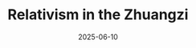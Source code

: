 ---
title: "Relativism in the Zhuangzi"
authors: '<i>Yaroslav Golubev</i>'
status: "thesis"
collection: publications
permalink: /publications/2025-06-10-bachelors-thesis-2
date: 2025-06-10
degree: "Bachelor's in Philosophy"
venue: "<b>Herzen University</b>"
advisor: '<a href="https://newageru.hypotheses.org/sergey-pakhomov">Dr. Sergey Pakhomov</a>'
paperurl: 'https://areyde.com/files/bachelor2.pdf'
counter_id: 'T3'
language: 'Russian'
---